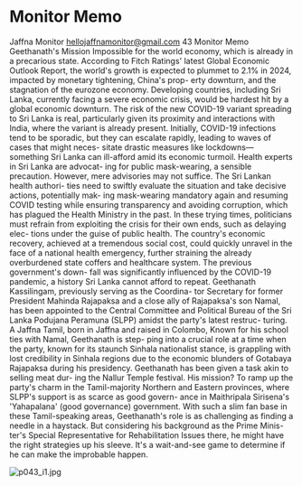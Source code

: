 # Monitor Memo

Jaffna Monitor
hellojaffnamonitor@gmail.com
43
Monitor Memo
Geethanath's 
Mission Impossible
for the world economy, which is already 
in a precarious state. According to Fitch 
Ratings' latest Global Economic Outlook 
Report, the world's growth is expected 
to plummet to 2.1% in 2024, impacted 
by monetary tightening, China's prop-
erty downturn, and the stagnation of the 
eurozone economy. Developing countries, 
including Sri Lanka, currently facing a 
severe economic crisis, would be hardest 
hit by a global economic downturn.
The risk of the new COVID-19 variant 
spreading to Sri Lanka is real, particularly 
given its proximity and interactions with 
India, where the variant is already present. 
Initially, COVID-19 infections tend to be 
sporadic, but they can escalate rapidly, 
leading to waves of cases that might neces-
sitate drastic measures like lockdowns—
something Sri Lanka can ill-afford amid 
its economic turmoil.
Health experts in Sri Lanka are advocat-
ing for public mask-wearing, a sensible 
precaution. However, mere advisories may 
not suffice. The Sri Lankan health authori-
ties need to swiftly evaluate the situation 
and take decisive actions, potentially mak-
ing mask-wearing mandatory again and 
resuming COVID testing while ensuring 
transparency and avoiding corruption, 
which has plagued the Health Ministry in 
the past.
In these trying times, politicians must 
refrain from exploiting the crisis for 
their own ends, such as delaying elec-
tions under the guise of public health. The 
country's economic recovery, achieved at 
a tremendous social cost, could quickly 
unravel in the face of a national health 
emergency, further straining the already 
overburdened state coffers and healthcare 
system. The previous government's down-
fall was significantly influenced by the 
COVID-19 pandemic, a history Sri Lanka 
cannot afford to repeat. 
Geethanath Kassilingam, previously serving as the Coordina-
tor Secretary for former President Mahinda Rajapaksa and 
a close ally of Rajapaksa's son Namal, has been appointed to 
the Central Committee and Political Bureau of the Sri Lanka 
Podujana Peramuna (SLPP) amidst the party's latest restruc-
turing. A Jaffna Tamil, born in Jaffna and raised in Colombo, 
Known for his school ties with Namal, Geethanath is step-
ping into a crucial role at a time when the party, known for 
its staunch Sinhala nationalist stance, is grappling with lost 
credibility in Sinhala regions due to the economic blunders of 
Gotabaya Rajapaksa during his presidency.
Geethanath has been given a task akin to selling meat dur-
ing the Nallur Temple festival. His mission? To ramp up the 
party's charm in the Tamil-majority Northern and Eastern 
provinces, where SLPP's support is as scarce as good govern-
ance in Maithripala Sirisena's 'Yahapalana' (good governance) 
government. 
With such a slim fan base in these Tamil-speaking areas, 
Geethanath's role is as challenging as finding a needle in a 
haystack. But considering his background as the Prime Minis-
ter's Special Representative for Rehabilitation Issues there, he 
might have the right strategies up his sleeve. It's a wait-and-see 
game to determine if he can make the improbable happen.

![p043_i1.jpg](images_out/018_monitor_memo/p043_i1.jpg)

